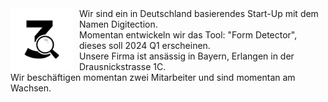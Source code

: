 
<body>
<img src="/Assets/Images/Logo.jpg"
     alt="Firmenlogo"
     style="float: left; margin-right: 10px; height: 100px; width: 100px;" />
Wir sind ein in Deutschland basierendes Start-Up mit dem Namen Digitection.
<br> Momentan entwickeln wir das Tool: "Form Detector", dieses soll 2024 Q1 erscheinen.
<br> Unsere Firma ist ansässig in Bayern, Erlangen in der Drausnickstrasse 1C.
<br> Wir beschäftigen momentan zwei Mitarbeiter und sind momentan am Wachsen.
</body>

